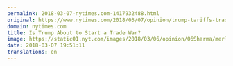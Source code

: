 ```yaml
---
permalink: 2018-03-07-nytimes.com-1417932488.html
original: https://www.nytimes.com/2018/03/07/opinion/trump-tariffs-trade-war.html?partner=rss&amp;emc=rss
domain: nytimes.com
title: Is Trump About to Start a Trade War?
image: https://static01.nyt.com/images/2018/03/06/opinion/06Sharma/merlin_134776392_61e1214a-bb44-4a00-857e-2637b9874151-mediumThreeByTwo440.jpg
date: 2018-03-07 19:51:11
translations: en
---
```


